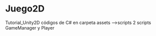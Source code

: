 # Juego2D
 Tutorial_Unity2D
códigos de C# en carpeta assets -->scripts 
2 scripts GameManager y Player
